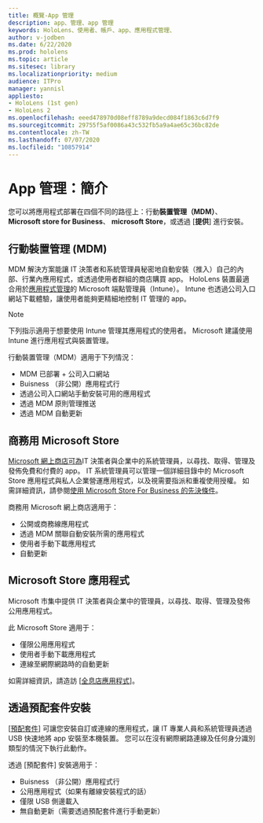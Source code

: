 ```yaml
---
title: 概覽-App 管理
description: app、管理、app 管理
keywords: HoloLens、使用者、帳戶、app、應用程式管理、
author: v-jodben
ms.date: 6/22/2020
ms.prod: hololens
ms.topic: article
ms.sitesec: library
ms.localizationpriority: medium
audience: ITPro
manager: yannisl
appliesto:
- HoloLens (1st gen)
- HoloLens 2
ms.openlocfilehash: eeed478970d08eff8789a9decd084f1863c6d7f9
ms.sourcegitcommit: 29755f5af0086a43c532fb5a9a4ae65c36bc82de
ms.contentlocale: zh-TW
ms.lasthandoff: 07/07/2020
ms.locfileid: "10857914"
---
```

# App 管理：簡介

您可以將應用程式部署在四個不同的路徑上：行動**裝置管理（MDM）**、 **Microsoft store for Business**、 **microsoft Store**，或透過 [**提供**] 進行安裝。 

## 行動裝置管理 (MDM)

MDM 解決方案能讓 IT 決策者和系統管理員秘密地自動安裝（推入）自己的內部、行業內應用程式，或透過使用者群組的商店購買 app。 HoloLens 裝置最適合用於[應用程式管理](app-deploy-intune.md)的 Microsoft 端點管理員（Intune）。 Intune 也透過公司入口網站下載體驗，讓使用者能夠更精細地控制 IT 管理的 app。

> [!NOTE] 
> 下列指示適用于想要使用 Intune 管理其應用程式的使用者。 Microsoft 建議使用 Intune 進行應用程式與裝置管理。
    
行動裝置管理（MDM）適用于下列情況： 
* MDM 已部署 + 公司入口網站 
* Buisness （非公開）應用程式行
* 透過公司入口網站手動安裝可用的應用程式
* 透過 MDM 原則管理推送
* 透過 MDM 自動更新

## 商務用 Microsoft Store

[Microsoft 網上商店可為](app-deploy-store-business.md)IT 決策者與企業中的系統管理員，以尋找、取得、管理及發佈免費和付費的 app。 IT 系統管理員可以管理一個詳細目錄中的 Microsoft Store 應用程式與私人企業營運應用程式，以及視需要指派和重複使用授權。 如需詳細資訊，請參閱[使用 Microsoft Store For Business 的先決條件](https://docs.microsoft.com/microsoft-store/prerequisites-microsoft-store-for-business)。
    
商務用 Microsoft 網上商店適用于： 
* 公開或商務線應用程式
* 透過 MDM 關聯自動安裝所需的應用程式
* 使用者手動下載應用程式
* 自動更新

## Microsoft Store 應用程式

Microsoft 市集中提供 IT 決策者與企業中的管理員，以尋找、取得、管理及發佈公用應用程式。
    
此 Microsoft Store 適用于： 
* 僅限公用應用程式
* 使用者手動下載應用程式
* 連線至網際網路時的自動更新

如需詳細資訊，請造訪 [[全息店應用程式](https://docs.microsoft.com/hololens/holographic-store-apps)]。

## 透過預配套件安裝

[[預配套件](app-deploy-provisioning-package.md)] 可讓您安裝自訂或連線的應用程式，讓 IT 專業人員和系統管理員透過 USB 快速地將 app 安裝至本機裝置。 您可以在沒有網際網路連線及任何身分識別類型的情況下執行此動作。
    
透過 [預配套件] 安裝適用于： 
* Buisness （非公開）應用程式行
* 公用應用程式（如果有離線安裝程式的話）
* 僅限 USB 側邊載入
* 無自動更新（需要透過預配套件進行手動更新）
